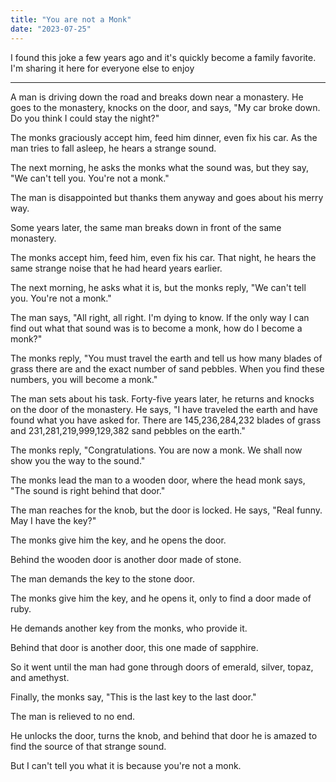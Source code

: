 ```yaml
---
title: "You are not a Monk"
date: "2023-07-25"
---
```


I found this joke a few years ago and it's quickly become a family favorite. I'm sharing it here for everyone else to enjoy

----

A man is driving down the road and breaks down near a monastery. He goes to the monastery, knocks on the door, and says, "My car broke down. Do you think I could stay the night?"

The monks graciously accept him, feed him dinner, even fix his car. As the man tries to fall asleep, he hears a strange sound.

The next morning, he asks the monks what the sound was, but they say, "We can't tell you. You're not a monk."

The man is disappointed but thanks them anyway and goes about his merry way.

Some years later, the same man breaks down in front of the same monastery.

The monks accept him, feed him, even fix his car. That night, he hears the same strange noise that he had heard years earlier.

The next morning, he asks what it is, but the monks reply, "We can't tell you. You're not a monk."

The man says, "All right, all right. I'm dying to know. If the only way I can find out what that sound was is to become a monk, how do I become a monk?"

The monks reply, "You must travel the earth and tell us how many blades of grass there are and the exact number of sand pebbles. When you find these numbers, you will become a monk."

The man sets about his task. Forty-five years later, he returns and knocks on the door of the monastery. He says, "I have traveled the earth and have found what you have asked for. There are 145,236,284,232 blades of grass and 231,281,219,999,129,382 sand pebbles on the earth."

The monks reply, "Congratulations. You are now a monk. We shall now show you the way to the sound."

The monks lead the man to a wooden door, where the head monk says, "The sound is right behind that door."

The man reaches for the knob, but the door is locked. He says, "Real funny. May I have the key?"

The monks give him the key, and he opens the door.

Behind the wooden door is another door made of stone.

The man demands the key to the stone door.

The monks give him the key, and he opens it, only to find a door made of ruby.

He demands another key from the monks, who provide it.

Behind that door is another door, this one made of sapphire.

So it went until the man had gone through doors of emerald, silver, topaz, and amethyst.

Finally, the monks say, "This is the last key to the last door."

The man is relieved to no end.

He unlocks the door, turns the knob, and behind that door he is amazed to find the source of that strange sound.

But I can't tell you what it is because you're not a monk.